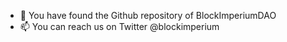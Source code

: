 - 👋 You have found the Github repository of BlockImperiumDAO
- 📫 You can reach us on Twitter @blockimperium

<!---
blockimperiumdao/blockimperiumdao is a ✨ special ✨ repository because its `README.md` (this file) appears on your GitHub profile.
You can click the Preview link to take a look at your changes.
--->
